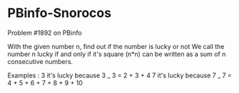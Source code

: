 # PBinfo-Snorocos

Problem #1892 on PBinfo

With the given number n, find out if the number is lucky or not
We call the number n lucky if and only if it's square (n\*n) can be written as a sum of n consecutive numbers.

Examples :
3 it's lucky because 3 _ 3 = 2 + 3 + 4
7 it's lucky because 7 _ 7 = 4 + 5 + 6 + 7 + 8 + 9 + 10
